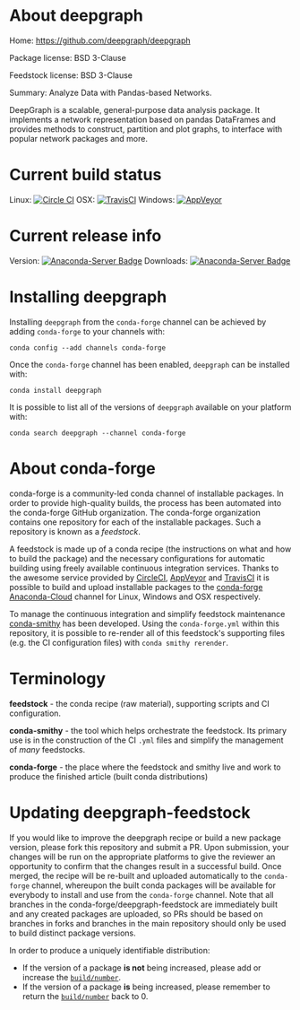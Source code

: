 About deepgraph
===============

Home: https://github.com/deepgraph/deepgraph

Package license: BSD 3-Clause

Feedstock license: BSD 3-Clause

Summary: Analyze Data with Pandas-based Networks.

DeepGraph is a scalable, general-purpose data analysis package. It
implements a network representation based on pandas DataFrames and
provides methods to construct, partition and plot graphs, to interface
with popular network packages and more.


Current build status
====================

Linux: [![Circle CI](https://circleci.com/gh/conda-forge/deepgraph-feedstock.svg?style=shield)](https://circleci.com/gh/conda-forge/deepgraph-feedstock)
OSX: [![TravisCI](https://travis-ci.org/conda-forge/deepgraph-feedstock.svg?branch=master)](https://travis-ci.org/conda-forge/deepgraph-feedstock)
Windows: [![AppVeyor](https://ci.appveyor.com/api/projects/status/github/conda-forge/deepgraph-feedstock?svg=True)](https://ci.appveyor.com/project/conda-forge/deepgraph-feedstock/branch/master)

Current release info
====================
Version: [![Anaconda-Server Badge](https://anaconda.org/conda-forge/deepgraph/badges/version.svg)](https://anaconda.org/conda-forge/deepgraph)
Downloads: [![Anaconda-Server Badge](https://anaconda.org/conda-forge/deepgraph/badges/downloads.svg)](https://anaconda.org/conda-forge/deepgraph)

Installing deepgraph
====================

Installing `deepgraph` from the `conda-forge` channel can be achieved by adding `conda-forge` to your channels with:

```
conda config --add channels conda-forge
```

Once the `conda-forge` channel has been enabled, `deepgraph` can be installed with:

```
conda install deepgraph
```

It is possible to list all of the versions of `deepgraph` available on your platform with:

```
conda search deepgraph --channel conda-forge
```


About conda-forge
=================

conda-forge is a community-led conda channel of installable packages.
In order to provide high-quality builds, the process has been automated into the
conda-forge GitHub organization. The conda-forge organization contains one repository
for each of the installable packages. Such a repository is known as a *feedstock*.

A feedstock is made up of a conda recipe (the instructions on what and how to build
the package) and the necessary configurations for automatic building using freely
available continuous integration services. Thanks to the awesome service provided by
[CircleCI](https://circleci.com/), [AppVeyor](http://www.appveyor.com/)
and [TravisCI](https://travis-ci.org/) it is possible to build and upload installable
packages to the [conda-forge](https://anaconda.org/conda-forge)
[Anaconda-Cloud](http://docs.anaconda.org/) channel for Linux, Windows and OSX respectively.

To manage the continuous integration and simplify feedstock maintenance
[conda-smithy](http://github.com/conda-forge/conda-smithy) has been developed.
Using the ``conda-forge.yml`` within this repository, it is possible to re-render all of
this feedstock's supporting files (e.g. the CI configuration files) with ``conda smithy rerender``.


Terminology
===========

**feedstock** - the conda recipe (raw material), supporting scripts and CI configuration.

**conda-smithy** - the tool which helps orchestrate the feedstock.
                   Its primary use is in the construction of the CI ``.yml`` files
                   and simplify the management of *many* feedstocks.

**conda-forge** - the place where the feedstock and smithy live and work to
                  produce the finished article (built conda distributions)


Updating deepgraph-feedstock
============================

If you would like to improve the deepgraph recipe or build a new
package version, please fork this repository and submit a PR. Upon submission,
your changes will be run on the appropriate platforms to give the reviewer an
opportunity to confirm that the changes result in a successful build. Once
merged, the recipe will be re-built and uploaded automatically to the
`conda-forge` channel, whereupon the built conda packages will be available for
everybody to install and use from the `conda-forge` channel.
Note that all branches in the conda-forge/deepgraph-feedstock are
immediately built and any created packages are uploaded, so PRs should be based
on branches in forks and branches in the main repository should only be used to
build distinct package versions.

In order to produce a uniquely identifiable distribution:
 * If the version of a package **is not** being increased, please add or increase
   the [``build/number``](http://conda.pydata.org/docs/building/meta-yaml.html#build-number-and-string).
 * If the version of a package **is** being increased, please remember to return
   the [``build/number``](http://conda.pydata.org/docs/building/meta-yaml.html#build-number-and-string)
   back to 0.
